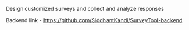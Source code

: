 Design customized surveys and collect and analyze responses

Backend link - https://github.com/SiddhantKandi/SurveyTool-backend

